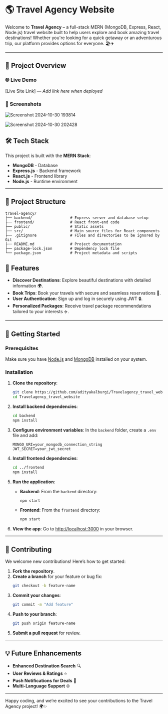 

# 🌎 Travel Agency Website

Welcome to **Travel Agency** – a full-stack MERN (MongoDB, Express, React, Node.js) travel website built to help users explore and book amazing travel destinations! Whether you're looking for a quick getaway or an adventurous trip, our platform provides options for everyone. 🏖️✈️

---

## 🚀 Project Overview

### 🌐 Live Demo
[Live Site Link] — *Add link here when deployed*

### 📸 Screenshots
![Screenshot 2024-10-30 193814](https://github.com/user-attachments/assets/950ab8b6-656f-4500-a726-f4935c790dbf)

![Screenshot 2024-10-30 202428](https://github.com/user-attachments/assets/cba48f6c-192d-4a14-a463-311900ab3d2b)


## 🛠️ Tech Stack

This project is built with the **MERN Stack**:

- **MongoDB** - Database
- **Express.js** - Backend framework
- **React.js** - Frontend library
- **Node.js** - Runtime environment

---

## 📂 Project Structure

```
travel-agency/
├── backend/                 # Express server and database setup
├── frontend/                # React front-end code
├── public/                  # Static assets
├── src/                     # Main source files for React components
├── .gitignore               # Files and directories to be ignored by Git
├── README.md                # Project documentation
├── package-lock.json        # Dependency lock file
└── package.json             # Project metadata and scripts
```

## 🎉 Features

- **Discover Destinations**: Explore beautiful destinations with detailed information 🌍.
- **Book Trips**: Book your travels with secure and seamless reservations 📅.
- **User Authentication**: Sign up and log in securely using JWT 🔒.
- **Personalized Packages**: Receive travel package recommendations tailored to your interests ✈️.

---

## 🚀 Getting Started

### Prerequisites

Make sure you have [Node.js](https://nodejs.org/) and [MongoDB](https://www.mongodb.com/try/download/community) installed on your system.

### Installation

1. **Clone the repository**:

   ```bash
   git clone https://github.com/adityakalburgi/Travelagency_travel_website.git
   cd Travelagency_travel_website
   ```

2. **Install backend dependencies**:

   ```bash
   cd backend
   npm install
   ```

3. **Configure environment variables**: In the `backend` folder, create a `.env` file and add:

   ```plaintext
   MONGO_URI=your_mongodb_connection_string
   JWT_SECRET=your_jwt_secret
   ```

4. **Install frontend dependencies**:

   ```bash
   cd ../frontend
   npm install
   ```

5. **Run the application**:

   - **Backend**: From the `backend` directory:
     ```bash
     npm start
     ```
   - **Frontend**: From the `frontend` directory:
     ```bash
     npm start
     ```

6. **View the app**: Go to [http://localhost:3000](http://localhost:3000) in your browser.

---

## 👥 Contributing

We welcome new contributions! Here’s how to get started:

1. **Fork the repository**.
2. **Create a branch** for your feature or bug fix:
   ```bash
   git checkout -b feature-name
   ```
3. **Commit your changes**:
   ```bash
   git commit -m "Add feature"
   ```
4. **Push to your branch**:
   ```bash
   git push origin feature-name
   ```
5. **Submit a pull request** for review.

---

## 💡 Future Enhancements

- **Enhanced Destination Search** 🔍
- **User Reviews & Ratings** ⭐
- **Push Notifications for Deals** 📲
- **Multi-Language Support** 🌐



---

Happy coding, and we’re excited to see your contributions to the Travel Agency project! 🌍✨
